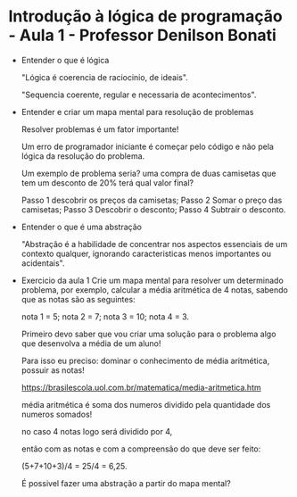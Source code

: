 # Introdução à lógica de programação - Aula 1 - Professor Denilson Bonati

* Entender o que é lógica

  "Lógica é coerencia de raciocinio, de ideais".

  "Sequencia coerente, regular e necessaria de acontecimentos".


* Entender e criar um mapa mental para resolução de problemas

    Resolver problemas é um fator importante!

    Um erro de programador iniciante é começar pelo código e não pela lógica da resolução do problema.

    Um exemplo de problema seria? uma compra de duas camisetas que tem um desconto de 20% terá qual valor final?

    Passo 1 descobrir os preços da camisetas;
    Passo 2 Somar o preço das camisetas;
    Passo 3 Descobrir o desconto;
    Passo 4 Subtrair o desconto.

* Entender o que é uma abstração

    "Abstração é a habilidade de concentrar nos aspectos essenciais de um contexto qualquer, ignorando caracteristicas menos importantes ou acidentais".

* Exercicio da aula 1 
    Crie um mapa mental para resolver um determinado problema, por exemplo, calcular a média aritmética de 4 notas, sabendo que as notas são as seguintes:

    nota 1 = 5;
    nota 2 = 7;
    nota 3 = 10;
    nota 4 = 3.

    Primeiro devo saber que vou criar uma solução para o problema algo que desenvolva a média de um aluno!

    Para isso eu preciso: dominar o conhecimento de média aritmética, possuir as notas!

    https://brasilescola.uol.com.br/matematica/media-aritmetica.htm

    média aritmética é soma dos numeros dividido pela quantidade dos numeros somados!

    no caso 4 notas logo será dividido por 4,

    então com as notas e com a compreensão do que deve ser feito: 

    (5+7+10+3)/4 = 25/4 = 6,25.

    É possivel fazer uma abstração a partir do mapa mental?